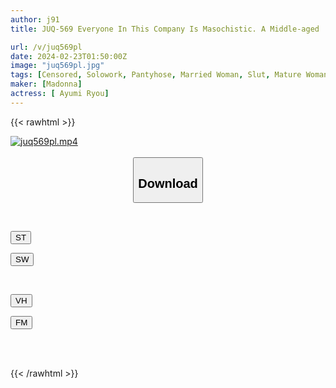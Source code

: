 ```yaml
---
author: j91
title: JUQ-569 Everyone In This Company Is Masochistic. A Middle-aged 'ejaculation' Married Woman In A Managerial Position. A Sadistic Slut Who Controls An Office Full Of Distorted Sexual Tendencies Behind The Scenes. Ryo Aiyumi

url: /v/juq569pl
date: 2024-02-23T01:50:00Z
image: "juq569pl.jpg"
tags: [Censored, Solowork, Pantyhose, Married Woman, Slut, Mature Woman, Male Squirting	]
maker: [Madonna]
actress: [ Ayumi Ryou]
---
```



{{< rawhtml >}}

<div class="video" data-videoid="dOPXl7BWvWUZ2B">
    <a href="javascript:;">
        <img src="/v/juq569pl/juq569pl.jpg" width="WIDTH" height="HEIGHT" alt="juq569pl.mp4" loading="lazy">
    </a>
</div>

<script type="text/javascript" src="https://j91.asia/asset/on-demand-st.js"></script>

<br>
  <link rel="stylesheet" href="https://j91.asia/asset/bs5.css">
  
  <center>
  <button class="btn btn-primary" type="button" data-bs-toggle="collapse" data-bs-target=".multi-collapse" aria-expanded="false" aria-controls="multiCollapseExample1 multiCollapseExample2"><h2>Download</h2></button></center>
</p>
<div class="row">
  <div class="col">
    <div class="collapse multi-collapse" id="multiCollapseExample1">
      <div class="card card-body">
	      	      <br>
<div class="buttons">  
<p><a href="https://streamtape.to/v/dOPXl7BWvWUZ2B" target="_blank"><button class="btn-hover color-3"><i class="fa fa-download"></i> ST</button></a></p>
<p><a href="https://cdnwish.com/clikmvj66iza" target="_blank"><button class="btn-hover color-2"><i class="fa fa-download"></i> SW</button></a></p></div>
    </div>
  </div>
</div>
  <div class="col">
    <div class="collapse multi-collapse" id="multiCollapseExample2">
      <div class="card card-body">
	      <br>
<div class="buttons">
<p><a href="javascript:;"><button class="btn-hover color-9"><i class="fa fa-download"></i> VH</button></a></p>
<p><a href="javascript:;"><button class="btn-hover color-8"><i class="fa fa-download"></i> FM</button></a></p></div>
<br><br>
      </div>
    </div>
  </div>
</div>

{{< /rawhtml >}}
